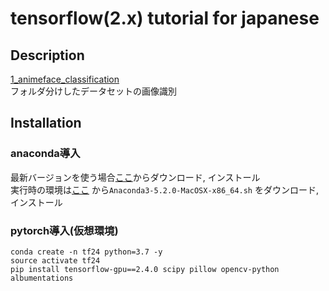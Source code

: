 tensorflow(2.x) tutorial for japanese
====

## Description
[1_animeface_classification](https://github.com/chatflip/tutorial_tensorflow_japanese/tree/master/1_animeface_classification)  
フォルダ分けしたデータセットの画像識別  

## Installation
### anaconda導入
最新バージョンを使う場合[ここ](https://www.anaconda.com/distribution/)からダウンロード, インストール  
実行時の環境は[ここ](https://repo.continuum.io/archive/) から```Anaconda3-5.2.0-MacOSX-x86_64.sh``` をダウンロード, インストール

### pytorch導入(仮想環境)
``` 
conda create -n tf24 python=3.7 -y  
source activate tf24  
pip install tensorflow-gpu==2.4.0 scipy pillow opencv-python albumentations
```
